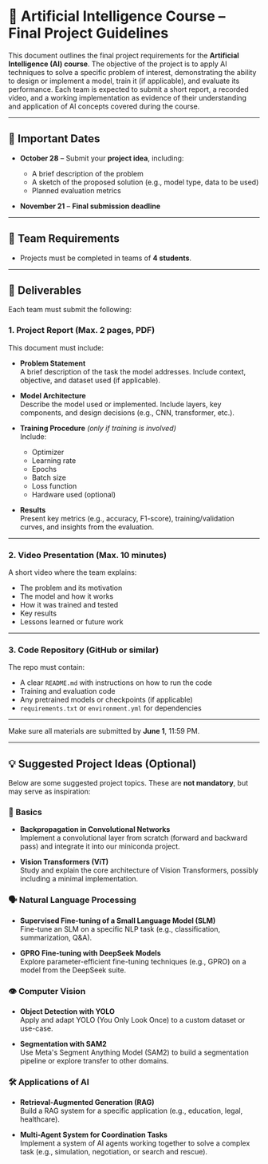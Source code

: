 # 🤖 Artificial Intelligence Course – Final Project Guidelines

This document outlines the final project requirements for the **Artificial Intelligence (AI) course**. The objective of the project is to apply AI techniques to solve a specific problem of interest, demonstrating the ability to design or implement a model, train it (if applicable), and evaluate its performance. Each team is expected to submit a short report, a recorded video, and a working implementation as evidence of their understanding and application of AI concepts covered during the course.

---

## 📆 Important Dates

- **October 28** – Submit your **project idea**, including:  
  - A brief description of the problem  
  - A sketch of the proposed solution (e.g., model type, data to be used)  
  - Planned evaluation metrics
  
- **November 21** – **Final submission deadline**

---

## 👥 Team Requirements

- Projects must be completed in teams of **4 students**.

---

## 📄 Deliverables

Each team must submit the following:

### 1. Project Report (Max. 2 pages, PDF)

This document must include:

- **Problem Statement**  
  A brief description of the task the model addresses. Include context, objective, and dataset used (if applicable).

- **Model Architecture**  
  Describe the model used or implemented. Include layers, key components, and design decisions (e.g., CNN, transformer, etc.).

- **Training Procedure** *(only if training is involved)*  
  Include:  
  - Optimizer  
  - Learning rate  
  - Epochs  
  - Batch size  
  - Loss function  
  - Hardware used (optional)

- **Results**  
  Present key metrics (e.g., accuracy, F1-score), training/validation curves, and insights from the evaluation.

---

### 2. Video Presentation (Max. 10 minutes)

A short video where the team explains:

- The problem and its motivation  
- The model and how it works  
- How it was trained and tested  
- Key results  
- Lessons learned or future work

---

### 3. Code Repository (GitHub or similar)

The repo must contain:

- A clear `README.md` with instructions on how to run the code  
- Training and evaluation code  
- Any pretrained models or checkpoints (if applicable)  
- `requirements.txt` or `environment.yml` for dependencies

---

Make sure all materials are submitted by **June 1**, 11:59 PM.

---


## 💡 Suggested Project Ideas (Optional)

Below are some suggested project topics. These are **not mandatory**, but may serve as inspiration:

### 🧠 Basics

- **Backpropagation in Convolutional Networks**  
  Implement a convolutional layer from scratch (forward and backward pass) and integrate it into our miniconda project.

- **Vision Transformers (ViT)**  
  Study and explain the core architecture of Vision Transformers, possibly including a minimal implementation.

### 🗣️ Natural Language Processing

- **Supervised Fine-tuning of a Small Language Model (SLM)**  
  Fine-tune an SLM on a specific NLP task (e.g., classification, summarization, Q&A).

- **GPRO Fine-tuning with DeepSeek Models**  
  Explore parameter-efficient fine-tuning techniques (e.g., GPRO) on a model from the DeepSeek suite.

### 👁️ Computer Vision

- **Object Detection with YOLO**  
  Apply and adapt YOLO (You Only Look Once) to a custom dataset or use-case.

- **Segmentation with SAM2**  
  Use Meta's Segment Anything Model (SAM2) to build a segmentation pipeline or explore transfer to other domains.

### 🛠️ Applications of AI

- **Retrieval-Augmented Generation (RAG)**  
  Build a RAG system for a specific application (e.g., education, legal, healthcare).

- **Multi-Agent System for Coordination Tasks**  
  Implement a system of AI agents working together to solve a complex task (e.g., simulation, negotiation, or search and rescue).


